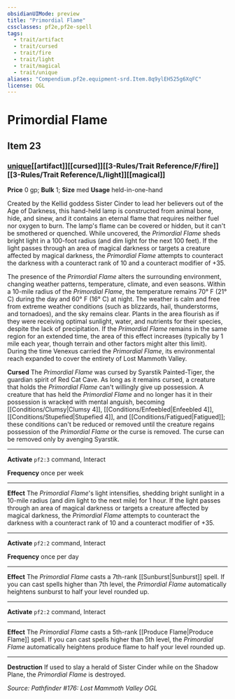 ```yaml
---
obsidianUIMode: preview
title: "Primordial Flame"
cssclasses: pf2e,pf2e-spell
tags:
  - trait/artifact
  - trait/cursed
  - trait/fire
  - trait/light
  - trait/magical
  - trait/unique
aliases: "Compendium.pf2e.equipment-srd.Item.8q9ylEH525g6XqFC"
license: OGL
---
```

# Primordial Flame
## Item 23
### [unique](unique.md "Unique Rarity Trait")[[artifact]][[cursed]][[3-Rules/Trait Reference/F/fire]][[3-Rules/Trait Reference/L/light]][[magical]]


**Price** 0 gp; 
**Bulk** 1; **Size** med
**Usage** held-in-one-hand

Created by the Kellid goddess Sister Cinder to lead her believers out of the Age of Darkness, this hand-held lamp is constructed from animal bone, hide, and sinew, and it contains an eternal flame that requires neither fuel nor oxygen to burn. The lamp's flame can be covered or hidden, but it can't be smothered or quenched. While uncovered, the _Primordial Flame_ sheds bright light in a 100-foot radius (and dim light for the next 100 feet). If the light passes through an area of magical darkness or targets a creature affected by magical darkness, the _Primordial Flame_ attempts to counteract the darkness with a counteract rank of 10 and a counteract modifier of +35.

The presence of the _Primordial Flame_ alters the surrounding environment, changing weather patterns, temperature, climate, and even seasons. Within a 10-mile radius of the _Primordial Flame_, the temperature remains 70° F (21° C) during the day and 60° F (16° C) at night. The weather is calm and free from extreme weather conditions (such as blizzards, hail, thunderstorms, and tornadoes), and the sky remains clear. Plants in the area flourish as if they were receiving optimal sunlight, water, and nutrients for their species, despite the lack of precipitation. If the _Primordial Flame_ remains in the same region for an extended time, the area of this effect increases (typically by 1 mile each year, though terrain and other factors might alter this limit). During the time Venexus carried the _Primordial Flame_, its environmental reach expanded to cover the entirety of Lost Mammoth Valley.

**Cursed** The _Primordial Flame_ was cursed by Syarstik Painted-Tiger, the guardian spirit of Red Cat Cave. As long as it remains cursed, a creature that holds the _Primordial Flame_ can't willingly give up possession. A creature that has held the _Primordial Flame_ and no longer has it in their possession is wracked with mental anguish, becoming [[Conditions/Clumsy|Clumsy 4]], [[Conditions/Enfeebled|Enfeebled 4]], [[Conditions/Stupefied|Stupefied 4]], and [[Conditions/Fatigued|Fatigued]]; these conditions can't be reduced or removed until the creature regains possession of the _Primordial Flame_ or the curse is removed. The curse can be removed only by avenging Syarstik.

* * *

**Activate** `pf2:3` command, Interact

**Frequency** once per week

* * *

**Effect** The _Primordial Flame_'s light intensifies, shedding bright sunlight in a 10-mile radius (and dim light to the next mile) for 1 hour. If the light passes through an area of magical darkness or targets a creature affected by magical darkness, the _Primordial Flame_ attempts to counteract the darkness with a counteract rank of 10 and a counteract modifier of +35.

* * *

**Activate** `pf2:2` command, Interact

**Frequency** once per day

* * *

**Effect** The _Primordial Flame_ casts a 7th-rank [[Sunburst|Sunburst]] spell. If you can cast spells higher than 7th level, the _Primordial Flame_ automatically heightens sunburst to half your level rounded up.

* * *

**Activate** `pf2:2` command, Interact

* * *

**Effect** The _Primordial Flame_ casts a 5th-rank [[Produce Flame|Produce Flame]] spell. If you can cast spells higher than 5th level, the _Primordial Flame_ automatically heightens produce flame to half your level rounded up.

* * *

**Destruction** If used to slay a herald of Sister Cinder while on the Shadow Plane, the _Primordial Flame_ is destroyed.

*Source: Pathfinder #176: Lost Mammoth Valley*
*OGL*